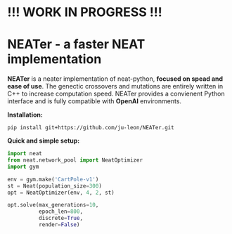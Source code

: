 # !!! WORK IN PROGRESS !!!



# NEATer - a faster NEAT implementation

**NEATer** is a neater implementation of neat-python, **focused on spead and ease of use**. The genectic crossovers and mutations are entirely written in C++ to increase computation speed. NEATer provides a convienent Python interface and is fully compatible with **OpenAI** environments.

**Installation:**

```shell
pip install git+https://github.com/ju-leon/NEATer.git
```

**Quick and simple setup:**

```python
import neat
from neat.network_pool import NeatOptimizer
import gym

env = gym.make('CartPole-v1')
st = Neat(population_size=300)
opt = NeatOptimizer(env, 4, 2, st)

opt.solve(max_generations=10,
          epoch_len=800,
          discrete=True,
          render=False)
```

